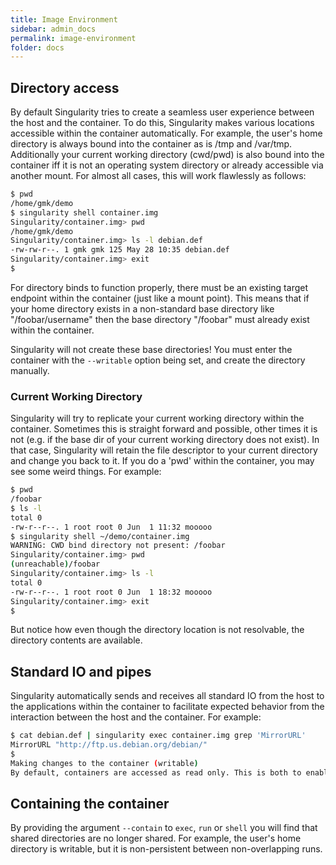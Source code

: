 ```yaml
---
title: Image Environment
sidebar: admin_docs
permalink: image-environment
folder: docs
---
```


## Directory access
By default Singularity tries to create a seamless user experience between the host and the container. To do this, Singularity makes various locations accessible within the container automatically. For example, the user's home directory is always bound into the container as is /tmp and /var/tmp. Additionally your current working directory (cwd/pwd) is also bound into the container iff it is not an operating system directory or already accessible via another mount. For almost all cases, this will work flawlessly as follows:

```bash
$ pwd
/home/gmk/demo
$ singularity shell container.img 
Singularity/container.img> pwd
/home/gmk/demo
Singularity/container.img> ls -l debian.def 
-rw-rw-r--. 1 gmk gmk 125 May 28 10:35 debian.def
Singularity/container.img> exit
$ 
```

For directory binds to function properly, there must be an existing target endpoint within the container (just like a mount point). This means that if your home directory exists in a non-standard base directory like "/foobar/username" then the base directory "/foobar" must already exist within the container.

Singularity will not create these base directories! You must enter the container with the `--writable` option being set, and create the directory manually.

### Current Working Directory
Singularity will try to replicate your current working directory within the container. Sometimes this is straight forward and possible, other times it is not (e.g. if the base dir of your current working directory does not exist). In that case, Singularity will retain the file descriptor to your current directory and change you back to it. If you do a 'pwd' within the container, you may see some weird things. For example:

```bash
$ pwd
/foobar
$ ls -l
total 0
-rw-r--r--. 1 root root 0 Jun  1 11:32 mooooo
$ singularity shell ~/demo/container.img 
WARNING: CWD bind directory not present: /foobar
Singularity/container.img> pwd
(unreachable)/foobar
Singularity/container.img> ls -l
total 0
-rw-r--r--. 1 root root 0 Jun  1 18:32 mooooo
Singularity/container.img> exit
$ 
```

But notice how even though the directory location is not resolvable, the directory contents are available.


## Standard IO and pipes

Singularity automatically sends and receives all standard IO from the host to the applications within the container to facilitate expected behavior from the interaction between the host and the container. For example:

```bash
$ cat debian.def | singularity exec container.img grep 'MirrorURL'
MirrorURL "http://ftp.us.debian.org/debian/"
$ 
Making changes to the container (writable)
By default, containers are accessed as read only. This is both to enable parallel container execution (e.g. MPI). To enter a container using exec, run, or shell you must pass the --writable flag in order to open the image as read/writable.
```

## Containing the container
By providing the argument `--contain` to `exec`, `run` or `shell` you will find that shared directories are no longer shared. For example, the user's home directory is writable, but it is non-persistent between non-overlapping runs.
